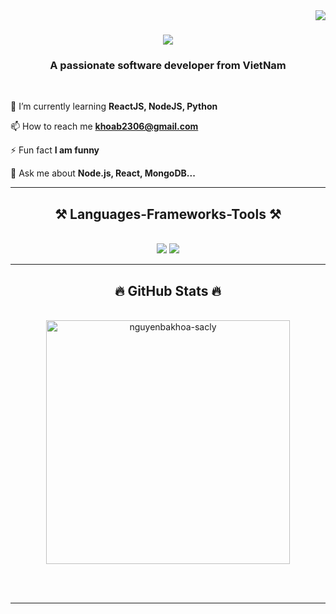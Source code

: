 <img align="right" src="https://visitor-badge.laobi.icu/badge?page_id=salesp07.salesp07" />

<h1 align="center">
    <img src="https://readme-typing-svg.herokuapp.com/?font=Righteous&size=35&center=true&vCenter=true&width=500&height=70&duration=4000&lines=Hi+There!+👋;+I'm+Ba+Khoa!;" />
</h1>

<h3 align="center">A passionate software developer from VietNam</h3>

<br/>

<div align="left">
    
 🌱 I’m currently learning **ReactJS, NodeJS, Python**
 
📫 How to reach me **khoab2306@gmail.com**

⚡ Fun fact **I am funny**

💬 Ask me about **Node.js, React, MongoDB...**

 </div>

 <hr/>
 
<h2 align="center">⚒️ Languages-Frameworks-Tools ⚒️</h2>
<br/>
<div align="center">
    <img src="https://skillicons.dev/icons?i=react,bootstrap,html,css,vscode,github,figma,tailwind,git" />
    <img src="https://skillicons.dev/icons?i=nodejs,javascript,express,firebase,mongodb,java,mysql" /><br>
</div>
<hr/>

<h2 align="center">🔥 GitHub Stats 🔥</h2>
<br>
<div align=center>
  <img width=390 src="https://github-readme-stats.vercel.app/api/top-langs?username=nguyenbakhoa-sacly&show_icons=true&locale=en&layout=compact" alt="nguyenbakhoa-sacly"/>
<!--   <img width=390 src="https://github-readme-stats.vercel.app/api?username=nguyenbakhoa-sacly&show_icons=true&locale=en" alt="nguyenbakhoa-sacly" /> -->
  <br/>
<!--   <img width=325 align="center" src="https://github-readme-streak-stats.herokuapp.com/?user=nguyenbakhoa-sacly&" alt="nguyenbakhoa-sacly" /> -->
</div>

<br/><br/>

<hr/>

<br/>
